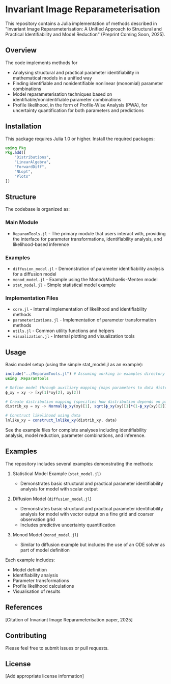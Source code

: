 # Invariant Image Reparameterisation

This repository contains a Julia implementation of methods described in "Invariant Image Reparameterisation: A Unified Approach to Structural and Practical Identifiability and Model Reduction" (Preprint Coming Soon, 2025).

## Overview

The code implements methods for

- Analysing structural and practical parameter identifiability in mathematical models in a unified way
- Finding identifiable and nonidentifiable nonlinear (monomial) parameter combinations
- Model reparameterisation techniques based on identifiable/nonidentifiable parameter combinations
- Profile likelihood, in the form of Profile-Wise Analysis (PWA), for uncertainty quantification for both parameters and predictions

## Installation

This package requires Julia 1.0 or higher. Install the required packages:

```julia
using Pkg
Pkg.add([
    "Distributions", 
    "LinearAlgebra",
    "ForwardDiff",
    "NLopt",
    "Plots"
])
```

## Structure

The codebase is organized as:

### Main Module
- `ReparamTools.jl` - The primary module that users interact with, providing the interface for parameter transformations, identifiability analysis, and likelihood-based inference

### Examples
- `diffusion_model.jl` - Demonstration of parameter identifiability analysis for a diffusion model
- `monod_model.jl` - Example using the Monod/Michaelis-Menten model
- `stat_model.jl` - Simple statistical model example 

### Implementation Files
- `core.jl` - Internal implementation of likelihood and identifiability methods
- `parameterizations.jl` - Implementation of parameter transformation methods
- `utils.jl` - Common utility functions and helpers
- `visualization.jl` - Internal plotting and visualization tools

## Usage

Basic model setup (using the simple stat_model.jl as an example):

```julia
include("../ReparamTools.jl") # Assuming working in examples directory
using .ReparamTools 

# Define model through auxiliary mapping (maps parameters to data distribution parameters)
ϕ_xy = xy -> [xy[1]*xy[2], xy[2]]

# Create distribution mapping (specifies how distribution depends on parameters)
distrib_xy = xy -> Normal(ϕ_xy(xy)[1], sqrt(ϕ_xy(xy)[1]*(1-ϕ_xy(xy)[2])))

# Construct likelihood using data
lnlike_xy = construct_lnlike_xy(distrib_xy, data)

```

See the example files for complete analyses including identifiability analysis, model reduction, parameter combinations, and inference.

## Examples

The repository includes several examples demonstrating the methods:

1. Statistical Model Example (`stat_model.jl`)
   - Demonstrates basic structural and practical parameter identifiability analysis for model with scalar output

2. Diffusion Model (`diffusion_model.jl`)
   - Demonstrates basic structural and practical parameter identifiability analysis for model with vector output on a fine grid and coarser observation grid
   - Includes predictive uncertainty quantification

3. Monod Model (`monod_model.jl`)
   - Similar to diffusion example but includes the use of an ODE solver as part of model definition

Each example includes:
- Model definition
- Identifiability analysis
- Parameter transformations
- Profile likelihood calculations
- Visualisation of results

## References

[Citation of Invariant Image Reparameterisation paper, 2025]

## Contributing

Please feel free to submit issues or pull requests.

## License

[Add appropriate license information]
